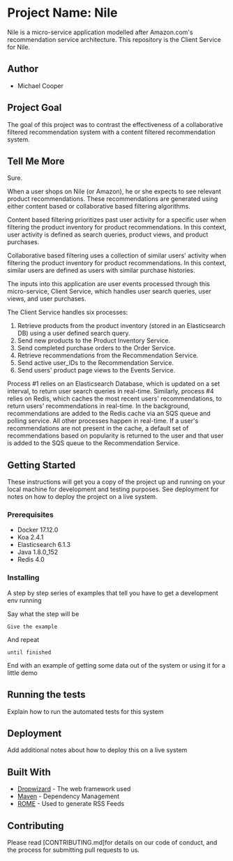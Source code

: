 # Project Name: Nile

Nile is a micro-service application modelled after Amazon.com's recommendation service architecture. This repository is the Client Service for Nile. 

## Author
* Michael Cooper

## Project Goal

The goal of this project was to contrast the effectiveness of a collaborative filtered recommendation system with a content filtered recommendation system.


## Tell Me More

Sure.

When a user shops on Nile (or Amazon), he or she expects to see relevant product recommendations. These recommendations are generated using either content based or collaborative based filtering algorithms. 

Content based filtering prioritizes past user activity for a specific user when filtering the product inventory for product recommendations. In this context, user activity is defined as search queries, product views, and product purchases.

Collaborative based filtering uses a collection of similar users' activity when filtering the product inventory for product recommendations. In this context, similar users are defined as users with similar purchase histories. 

The inputs into this application are user events processed through this micro-service, Client Service, which handles user search queries, user views, and user purchases. 

The Client Service handles six processes: 
1. Retrieve products from the product inventory (stored in an Elasticsearch DB) using a user defined search query.
2. Send new products to the Product Inventory Service.
3. Send completed purchase orders to the Order Service.
4. Retrieve recommendations from the Recommendation Service.
5. Send active user_IDs to the Recommendation Service.
6. Send users' product page views to the Events Service.

Process #1 relies on an Elasticsearch Database, which is updated on a set interval, to return user search queries in real-time. Similarly, process #4 relies on Redis, which caches the most recent users' recommendations, to return users' recommendations in real-time. In the background, recommendations are added to the Redis cache via an SQS queue and polling service. All other processes happen in real-time. If a user's recommendations are not present in the cache, a default set of recommendations based on popularity is returned to the user and that user is added to the SQS queue to the Recommendation Service.


## Getting Started

These instructions will get you a copy of the project up and running on your local machine for development and testing purposes. See deployment for notes on how to deploy the project on a live system.

### Prerequisites

* Docker 17.12.0
* Koa 2.4.1
* Elasticsearch 6.1.3
* Java 1.8.0_152
* Redis 4.0

### Installing

A step by step series of examples that tell you have to get a development env running

Say what the step will be

```
Give the example
```

And repeat

```
until finished
```

End with an example of getting some data out of the system or using it for a little demo

## Running the tests

Explain how to run the automated tests for this system

## Deployment

Add additional notes about how to deploy this on a live system

## Built With

* [Dropwizard](http://www.dropwizard.io/1.0.2/docs/) - The web framework used
* [Maven](https://maven.apache.org/) - Dependency Management
* [ROME](https://rometools.github.io/rome/) - Used to generate RSS Feeds

## Contributing

Please read [CONTRIBUTING.md]for details on our code of conduct, and the process for submitting pull requests to us.
